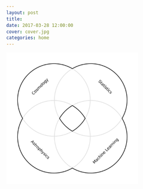 ```yaml
---
layout: post
title: 
date: 2017-03-28 12:00:00
cover: cover.jpg
categories: home
---
```


<img src="/images/home_graphic.png" width="70%">

